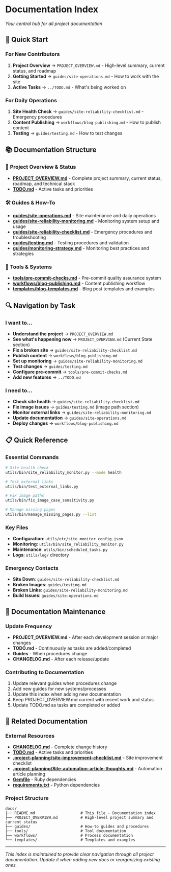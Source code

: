 # Documentation Index

*Your central hub for all project documentation*

## 🚀 Quick Start

### For New Contributors
1. **Project Overview** → `PROJECT_OVERVIEW.md` - High-level summary, current status, and roadmap
2. **Getting Started** → `guides/site-operations.md` - How to work with the site
3. **Active Tasks** → `../TODO.md` - What's being worked on

### For Daily Operations
1. **Site Health Check** → `guides/site-reliability-checklist.md` - Emergency procedures
2. **Content Publishing** → `workflows/blog-publishing.md` - How to publish content
3. **Testing** → `guides/testing.md` - How to test changes

## 📚 Documentation Structure

### 🎯 **Project Overview & Status**
- **[PROJECT_OVERVIEW.md](PROJECT_OVERVIEW.md)** - Complete project summary, current status, roadmap, and technical stack
- **[TODO.md](../TODO.md)** - Active tasks and priorities

### 🛠️ **Guides & How-To**
- **[guides/site-operations.md](guides/site-operations.md)** - Site maintenance and daily operations
- **[guides/site-reliability-monitoring.md](guides/site-reliability-monitoring.md)** - Monitoring system setup and usage
- **[guides/site-reliability-checklist.md](guides/site-reliability-checklist.md)** - Emergency procedures and troubleshooting
- **[guides/testing.md](guides/testing.md)** - Testing procedures and validation
- **[guides/monitoring-strategy.md](guides/monitoring-strategy.md)** - Monitoring best practices and strategies

### 🔧 **Tools & Systems**
- **[tools/pre-commit-checks.md](tools/pre-commit-checks.md)** - Pre-commit quality assurance system
- **[workflows/blog-publishing.md](workflows/blog-publishing.md)** - Content publishing workflow
- **[templates/blog-templates.md](templates/blog-templates.md)** - Blog post templates and examples

## 🔍 Navigation by Task

### I want to...
- **Understand the project** → `PROJECT_OVERVIEW.md`
- **See what's happening now** → `PROJECT_OVERVIEW.md` (Current State section)
- **Fix a broken site** → `guides/site-reliability-checklist.md`
- **Publish content** → `workflows/blog-publishing.md`
- **Set up monitoring** → `guides/site-reliability-monitoring.md`
- **Test changes** → `guides/testing.md`
- **Configure pre-commit** → `tools/pre-commit-checks.md`
- **Add new features** → `../TODO.md`

### I need to...
- **Check site health** → `guides/site-reliability-checklist.md`
- **Fix image issues** → `guides/testing.md` (image path section)
- **Monitor external links** → `guides/site-reliability-monitoring.md`
- **Update documentation** → `guides/site-operations.md`
- **Deploy changes** → `workflows/blog-publishing.md`

## 📋 Quick Reference

### Essential Commands
```bash
# Site health check
utils/bin/site_reliability_monitor.py --mode health

# Test external links
utils/bin/test_external_links.py

# Fix image paths
utils/bin/fix_image_case_sensitivity.py

# Manage missing pages
utils/bin/manage_missing_pages.py --list
```

### Key Files
- **Configuration**: `utils/etc/site_monitor_config.json`
- **Monitoring**: `utils/bin/site_reliability_monitor.py`
- **Maintenance**: `utils/bin/scheduled_tasks.py`
- **Logs**: `utils/log/` directory

### Emergency Contacts
- **Site Down**: `guides/site-reliability-checklist.md`
- **Broken Images**: `guides/testing.md`
- **Broken Links**: `guides/site-reliability-monitoring.md`
- **Build Issues**: `guides/site-operations.md`

## 🔄 Documentation Maintenance

### Update Frequency
- **PROJECT_OVERVIEW.md** - After each development session or major changes
- **TODO.md** - Continuously as tasks are added/completed
- **Guides** - When procedures change
- **CHANGELOG.md** - After each release/update

### Contributing to Documentation
1. Update relevant guides when procedures change
2. Add new guides for new systems/processes
3. Update this index when adding new documentation
4. Keep PROJECT_OVERVIEW.md current with recent work and status
5. Update TODO.md as tasks are completed or added

## 📖 Related Documentation

### External Resources
- **[CHANGELOG.md](../CHANGELOG.md)** - Complete change history
- **[TODO.md](../TODO.md)** - Active tasks and priorities
- **[.project-planning/site-improvement-checklist.md](../.project-planning/site-improvement-checklist.md)** - Site improvement checklist
- **[.project-planning/Site-automation-article-thoughts.md](../.project-planning/Site-automation-article-thoughts.md)** - Automation article planning
- **[Gemfile](../Gemfile)** - Ruby dependencies
- **[requirements.txt](../requirements.txt)** - Python dependencies

### Project Structure
```
docs/
├── README.md                    # This file - Documentation index
├── PROJECT_OVERVIEW.md          # High-level project summary and current status
├── guides/                      # How-to guides and procedures
├── tools/                       # Tool documentation
├── workflows/                   # Process documentation
└── templates/                   # Templates and examples
```

---

*This index is maintained to provide clear navigation through all project documentation. Update it when adding new docs or reorganizing existing ones.* 